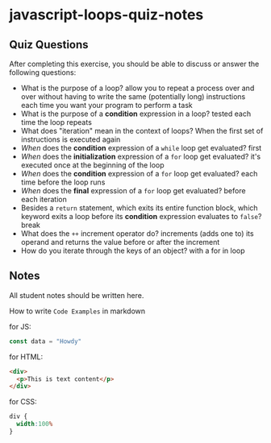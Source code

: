 # javascript-loops-quiz-notes

## Quiz Questions

After completing this exercise, you should be able to discuss or answer the following questions:

- What is the purpose of a loop?
allow you to repeat a process over and over without having to write the same (potentially long) instructions each time you want your program to perform a task
- What is the purpose of a **condition** expression in a loop?
 tested each time the loop repeats
- What does "iteration" mean in the context of loops?
When the first set of instructions is executed again
- _When_ does the **condition** expression of a `while` loop get evaluated?
first
- _When_ does the **initialization** expression of a `for` loop get evaluated?
it's executed once at the beginning of the loop
- _When_ does the **condition** expression of a `for` loop get evaluated?
each time before the loop runs
- _When_ does the **final** expression of a `for` loop get evaluated?
before each iteration
- Besides a `return` statement, which exits its entire function block, which keyword exits a loop before its **condition** expression evaluates to `false`?
break
- What does the `++` increment operator do?
increments (adds one to) its operand and returns the value before or after the increment
- How do you iterate through the keys of an object?
with a for in loop

## Notes

All student notes should be written here.


How to write `Code Examples` in markdown

for JS:
```javascript
const data = "Howdy"
```

for HTML:
```html
<div>
  <p>This is text content</p>
</div>
```

for CSS:
```css
div {
  width:100%
}
```
